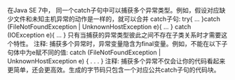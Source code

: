 在Java SE 7中， 同一个catch子句中可以捕获多个异常类型。例如，假设对应缺少文件和未知主机异常的动作是一样的，就可以合并 catch子句:
try{
	...
}catch (FileNotFoundException | UnknownHostException e){
	...
}
catch (IOException e){
	...
}
只有当捕获的异常类型彼此之间不存在子类关系时才需要这个特性。
注释: 捕获多个异常时，异常变量隐含为final变量。例如，不能在以下子句体中为e赋不同的值:
catch (FileNotFoundException | UnknownHostException e) { . . . }
注释: 捕获多个异常不仅会让你的代码看起来更简单，还会更高效。生成的字节码只包含一个对应公共catch子句的代码块。